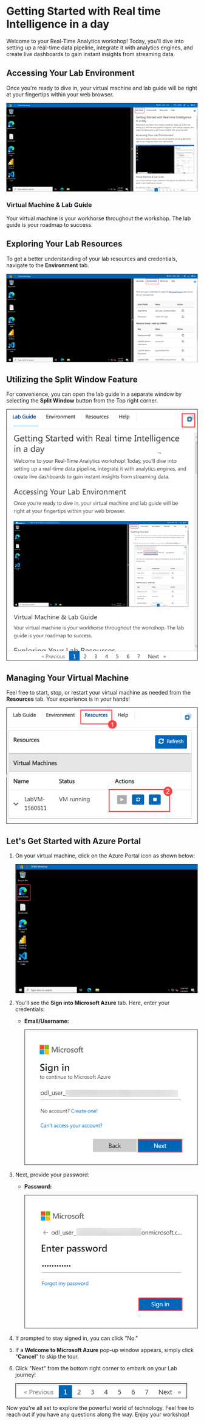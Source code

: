 # Getting Started with Real time Intelligence in a day

Welcome to your Real-Time Analytics workshop! Today, you'll dive into setting up a real-time data pipeline, integrate it with analytics engines, and create live dashboards to gain instant insights from streaming data.
 
## Accessing Your Lab Environment
 
Once you're ready to dive in, your virtual machine and lab guide will be right at your fingertips within your web browser.

   ![Explore Lab Resources](./media/new-lab-01/env-2.png)

### Virtual Machine & Lab Guide
 
Your virtual machine is your workhorse throughout the workshop. The lab guide is your roadmap to success.
 
## Exploring Your Lab Resources
 
To get a better understanding of your lab resources and credentials, navigate to the **Environment** tab.
 
   ![Explore Lab Resources](./media/new-lab-01/env-1.png)
 
## Utilizing the Split Window Feature
 
For convenience, you can open the lab guide in a separate window by selecting the **Split Window** button from the Top right corner.
 
  ![Explore Lab Resources](./media/new-lab-01/spilt.png)
 
## Managing Your Virtual Machine
 
Feel free to start, stop, or restart your virtual machine as needed from the **Resources** tab. Your experience is in your hands!
 
![Explore Lab Resources](./media/new-lab-01/vm-op.png)

## Let's Get Started with Azure Portal

1. On your virtual machine, click on the Azure Portal icon as shown below:

   ![Explore Lab Resources](./media/new-lab-01/azure-portal.png)
   
1. You'll see the **Sign into Microsoft Azure** tab. Here, enter your credentials:
 
   - **Email/Username:** <inject key="AzureAdUserEmail"></inject>
 
       ![Explore Lab Resources](./media/new-lab-01/sc900-image-1.png)
 
1. Next, provide your password:
 
   - **Password:** <inject key="AzureAdUserPassword"></inject>
 
       ![Enter Your Password](./media/new-lab-01/sc900-image-2.png)
 
1. If prompted to stay signed in, you can click "No."
 
1. If a **Welcome to Microsoft Azure** pop-up window appears, simply click "**Cancel**" to skip the tour.

1. Click "Next" from the bottom right corner to embark on your Lab journey!

    ![Explore Lab Resources](./media/new-lab-01/next.png)

Now you're all set to explore the powerful world of technology. Feel free to reach out if you have any questions along the way. Enjoy your workshop!
